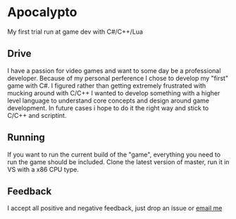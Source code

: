 # Apocalypto
My first trial run at game dev with C#/C++/Lua

## Drive
I have a passion for video games and want to some day be a professional developer.
Because of my personal perference I chose to develop my "first" game with C#. I figured
rather than getting extremely frustrated with mucking around with C/C++ I wanted to 
develop something with a higher level language to understand core concepts and design
around game development. In future cases i hope to do it the right way and stick to 
C/C++ and scriptint. 

## Running

If you want to run the current build of the "game", everything you need to run the game should be included.
Clone the latest version of master, run it in VS with a x86 CPU type.

## Feedback

I accept all positive and negative feedback, just drop an issue or [email me](trejon_house@yahoo.com)
